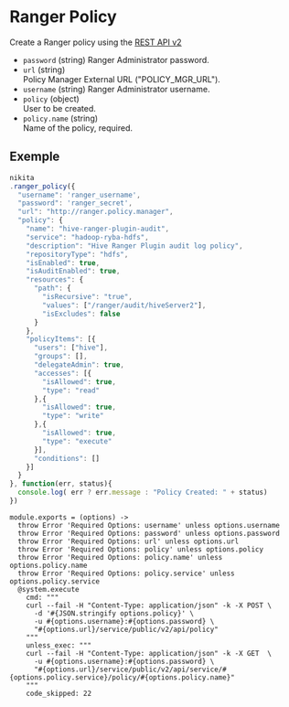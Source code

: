 
# Ranger Policy

Create a Ranger policy using the [REST API v2](https://cwiki.apache.org/confluence/display/RANGER/Apache+Ranger+0.6+-+REST+APIs+for+Service+Definition%2C+Service+and+Policy+Management#ApacheRanger0.6-RESTAPIsforServiceDefinition,ServiceandPolicyManagement-CreatePolicy)

* `password` (string)
  Ranger Administrator password.
* `url` (string)   
  Policy Manager External URL ("POLICY\_MGR\_URL").
* `username` (string)
  Ranger Administrator username.
* `policy` (object)   
  User to be created.
* `policy.name` (string)   
  Name of the policy, required.

## Exemple

```js
nikita
.ranger_policy({
  "username": 'ranger_username',
  "password": 'ranger_secret',
  "url": "http://ranger.policy.manager",
  "policy": {
    "name": "hive-ranger-plugin-audit",
    "service": "hadoop-ryba-hdfs",
    "description": "Hive Ranger Plugin audit log policy",
    "repositoryType": "hdfs",
    "isEnabled": true,
    "isAuditEnabled": true,
    "resources": {
      "path": {
        "isRecursive": "true",
        "values": ["/ranger/audit/hiveServer2"],
        "isExcludes": false
      }
    },
    "policyItems": [{
      "users": ["hive"],
      "groups": [],
      "delegateAdmin": true,
      "accesses": [{
        "isAllowed": true,
        "type": "read"
      },{
        "isAllowed": true,
        "type": "write"
      },{
        "isAllowed": true,
        "type": "execute"
      }],
      "conditions": []
    }]
  }
}, function(err, status){
  console.log( err ? err.message : "Policy Created: " + status)
})
```

    module.exports = (options) ->
      throw Error 'Required Options: username' unless options.username
      throw Error 'Required Options: password' unless options.password
      throw Error 'Required Options: url' unless options.url
      throw Error 'Required Options: policy' unless options.policy
      throw Error 'Required Options: policy.name' unless options.policy.name
      throw Error 'Required Options: policy.service' unless options.policy.service
      @system.execute
        cmd: """
        curl --fail -H "Content-Type: application/json" -k -X POST \
          -d '#{JSON.stringify options.policy}' \
          -u #{options.username}:#{options.password} \
          "#{options.url}/service/public/v2/api/policy"
        """
        unless_exec: """
        curl --fail -H "Content-Type: application/json" -k -X GET  \
          -u #{options.username}:#{options.password} \
          "#{options.url}/service/public/v2/api/service/#{options.policy.service}/policy/#{options.policy.name}"
        """
        code_skipped: 22
